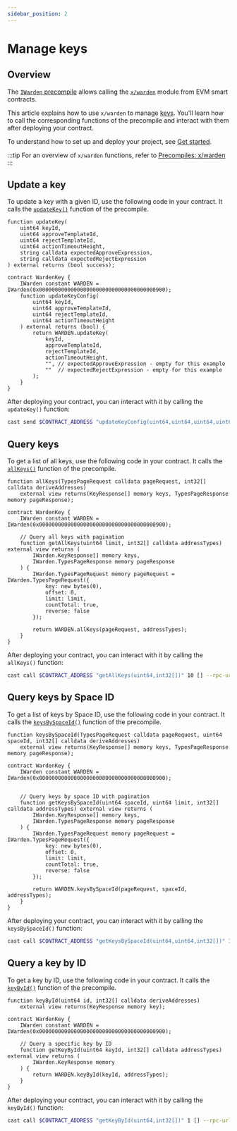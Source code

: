 ```yaml
---
sidebar_position: 2
---
```


# Manage keys

## Overview

The [`IWarden` precompile](https://github.com/warden-protocol/wardenprotocol/blob/main/precompiles/warden/IWarden.sol) allows calling the [`x/warden`](/learn/warden-protocol-modules/x-warden) module from EVM smart contracts.

This article explains how to use `x/warden` to manage [keys](/learn/glossary#key). You'll learn how to call the corresponding functions of the precompile and interact with them after deploying your contract.

To understand how to set up and deploy your project, see [Get started](../get-started.md).

:::tip
For an overview of `x/warden` functions, refer to [Precompiles: x/warden](../../precompiles/x-warden#keys)
:::

## Update a key

To update a key with a given ID, use the following code in your contract. It calls the [`updateKey()`](../../precompiles/x-warden#update-a-key) function of the precompile.

```solidity
function updateKey(
    uint64 keyId,
    uint64 approveTemplateId,
    uint64 rejectTemplateId,
    uint64 actionTimeoutHeight,
    string calldata expectedApproveExpression,
    string calldata expectedRejectExpression
) external returns (bool success);

contract WardenKey {
    IWarden constant WARDEN = IWarden(0x0000000000000000000000000000000000000900);
    function updateKeyConfig(
        uint64 keyId,
        uint64 approveTemplateId,
        uint64 rejectTemplateId,
        uint64 actionTimeoutHeight
    ) external returns (bool) {
        return WARDEN.updateKey(
            keyId,
            approveTemplateId,
            rejectTemplateId,
            actionTimeoutHeight,
            "", // expectedApproveExpression - empty for this example
            ""  // expectedRejectExpression - empty for this example
        );
    }
}
```

After deploying your contract, you can interact with it by calling the `updateKey()` function:

```bash
cast send $CONTRACT_ADDRESS "updateKeyConfig(uint64,uint64,uint64,uint64)" 1 100 200 300 --rpc-url $RPC_URL --private-key $PRIVATE_KEY
```

## Query keys

To get a list of all keys, use the following code in your contract. It calls the [`allKeys()`](../../precompiles/x-warden#query-keys) function of the precompile.

```solidity
function allKeys(TypesPageRequest calldata pageRequest, int32[] calldata deriveAddresses) 
    external view returns(KeyResponse[] memory keys, TypesPageResponse memory pageResponse);

contract WardenKey {
    IWarden constant WARDEN = IWarden(0x0000000000000000000000000000000000000900);

    // Query all keys with pagination
    function getAllKeys(uint64 limit, int32[] calldata addressTypes) external view returns (
        IWarden.KeyResponse[] memory keys,
        IWarden.TypesPageResponse memory pageResponse
    ) {
        IWarden.TypesPageRequest memory pageRequest = IWarden.TypesPageRequest({
            key: new bytes(0),
            offset: 0,
            limit: limit,
            countTotal: true,
            reverse: false
        });
        
        return WARDEN.allKeys(pageRequest, addressTypes);
    }
}   
```

After deploying your contract, you can interact with it by calling the `allKeys()` function:

```bash
cast call $CONTRACT_ADDRESS "getAllKeys(uint64,int32[])" 10 [] --rpc-url $RPC_URL
```

## Query keys by Space ID

To get a list of keys by Space ID, use the following code in your contract. It calls the [`keysBySpaceId()`](../../precompiles/x-warden#query-keys-by-space-id) function of the precompile.

```solidity
function keysBySpaceId(TypesPageRequest calldata pageRequest, uint64 spaceId, int32[] calldata deriveAddresses)
    external view returns(KeyResponse[] memory keys, TypesPageResponse memory pageResponse);

contract WardenKey {
    IWarden constant WARDEN = IWarden(0x0000000000000000000000000000000000000900);


    // Query keys by space ID with pagination
    function getKeysBySpaceId(uint64 spaceId, uint64 limit, int32[] calldata addressTypes) external view returns (
        IWarden.KeyResponse[] memory keys,
        IWarden.TypesPageResponse memory pageResponse
    ) {
        IWarden.TypesPageRequest memory pageRequest = IWarden.TypesPageRequest({
            key: new bytes(0),
            offset: 0,
            limit: limit,
            countTotal: true,
            reverse: false
        });
        
        return WARDEN.keysBySpaceId(pageRequest, spaceId, addressTypes);
    }
}
```

After deploying your contract, you can interact with it by calling the `keysBySpaceId()` function:

```bash
cast call $CONTRACT_ADDRESS "getKeysBySpaceId(uint64,uint64,int32[])" 100 10 [] --rpc-url $RPC_URL
```

## Query a key by ID

To get a key by ID, use the following code in your contract. It calls the [`keyById()`](../../precompiles/x-warden#query-a-key-by-id) function of the precompile.

```solidity
function keyById(uint64 id, int32[] calldata deriveAddresses)
    external view returns(KeyResponse memory key);

contract WardenKey {
    IWarden constant WARDEN = IWarden(0x0000000000000000000000000000000000000900);

    // Query a specific key by ID
    function getKeyById(uint64 keyId, int32[] calldata addressTypes) external view returns (
        IWarden.KeyResponse memory
    ) {
        return WARDEN.keyById(keyId, addressTypes);
    }
}
```

After deploying your contract, you can interact with it by calling the `keyById()` function:

```bash
cast call $CONTRACT_ADDRESS "getKeyById(uint64,int32[])" 1 [] --rpc-url $RPC_URL
```
